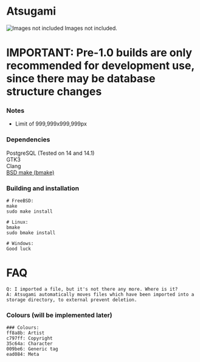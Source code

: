 Atsugami
========
![Images not included](https://github.com/natem-nvsd/atsugami/blob/master/readme_header_picture.png)
Images not included.  

# IMPORTANT: Pre-1.0 builds are only recommended for development use, since there may be database structure changes

### Notes
*	Limit of 999,999x999,999px  

### Dependencies
PostgreSQL (Tested on 14 and 14.1)  
GTK3  
Clang  
[BSD make (bmake)](https://github.com/natem-nvsd/bmake)

### Building and installation
```
# FreeBSD:
make
sudo make install

# Linux:
bmake
sudo bmake install

# Windows:
Good luck
```  

# FAQ
	Q: I imported a file, but it's not there any more. Where is it?  
	A: Atsugami automatically moves files which have been imported into a storage directory, to external prevent deletion.

### Colours (will be implemented later)
```
### Colours:
ff8a8b: Artist  
c797ff: Copyright  
35c64a: Character  
009be6: Generic tag  
ead084: Meta    
```
